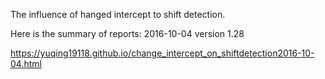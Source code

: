 The influence of hanged intercept to shift detection. 

Here is the summary of reports:
2016-10-04 version 1.28

https://yuqing19118.github.io/change_intercept_on_shiftdetection2016-10-04.html

